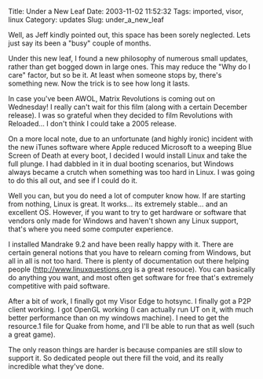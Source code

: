 Title: Under a New Leaf
Date: 2003-11-02 11:52:32
Tags: imported, visor, linux
Category: updates
Slug: under_a_new_leaf

Well, as Jeff kindly pointed out, this space has been sorely neglected.  Lets just say its been a "busy" couple of months.

Under this new leaf, I found a new philosophy of numerous small updates, rather than get bogged down in large ones.  This may reduce the "Why do I care" factor, but so be it.  At least when someone stops by, there's something new.  Now the trick is to see how long it lasts.

In case you've been AWOL, Matrix Revolutions is coming out on Wednesday!  I really can't wait for this film (along with a certain December release).  I was so grateful when they decided to film Revolutions with Reloaded... I don't think I could take a 2005 release.

On a more local note, due to an unfortunate (and highly ironic) incident with the new iTunes software where Apple reduced Microsoft to a weeping Blue Screen of Death at every boot, I decided I would install Linux and take the full plunge.  I had dabbled in it in dual booting scenarios, but Windows always became a crutch when something was too hard in Linux.  I was going to do this all out, and see if I could do it.

Well you can, but you do need a lot of computer know how.  If are starting from nothing, Linux is great.  It works... its extremely stable... and an excellent OS.  However, if you want to try to get hardware or software that vendors only made for Windows and haven't shown any Linux support, that's where you need some computer experience.

I installed Mandrake 9.2 and have been really happy with it.  There are certain general notions that you have to relearn coming from Windows, but all in all is not too hard.  There is plenty of documentation out there helping people (http://www.linuxquestions.org is a great resouce).  You can basically do anything you want, and most often get software for free that's extremely competitive with paid software.

After a bit of work, I finally got my Visor Edge to hotsync.  I finally got a P2P client working.  I got OpenGL working (I can actually run UT on it, with much better performance than on my windows machine).  I need to get the resource.1 file for Quake from home, and I'll be able to run that as well (such a great game).

The only reason things are harder is because companies are still slow to support it.  So dedicated people out there fill the void, and its really incredible what they've done.
